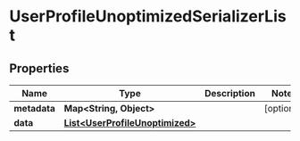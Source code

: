

# UserProfileUnoptimizedSerializerList


## Properties

| Name | Type | Description | Notes |
|------------ | ------------- | ------------- | -------------|
|**metadata** | **Map&lt;String, Object&gt;** |  |  [optional] |
|**data** | [**List&lt;UserProfileUnoptimized&gt;**](UserProfileUnoptimized.md) |  |  |



